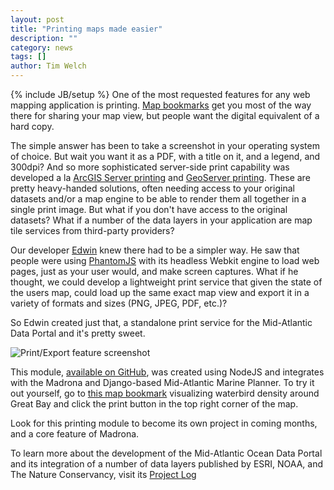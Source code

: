 ```yaml
---
layout: post
title: "Printing maps made easier"
description: ""
category: news
tags: []
author: Tim Welch
---
```

{% include JB/setup %}
One of the most requested features for any web mapping application is printing.  <a href="http://ecotrust.github.com/madrona/docs/bookmarks.html">Map bookmarks</a> get you most of the way there for sharing your map view, but people want the digital equivalent of a hard copy.  

The simple answer has been to take a screenshot in your operating system of choice.  But wait you want it as a PDF, with a title on it, and a legend, and 300dpi?  And so more sophisticated server-side print capability was developed a la <a href="http://video.esri.com/watch/1058/arcgis-for-server-101-printingtools-service-tutorial">ArcGIS Server printing</a> and <a href='http://docs.geoserver.org/latest/en/user/community/printing/index.html'>GeoServer printing</a>.  These are pretty heavy-handed solutions, often needing access to your original datasets and/or a map engine to be able to render them all together in a single print image.  But what if you don't have access to the original datasets?  What if a number of the data layers in your application are map tile services from third-party providers?

Our developer <a href="{{BASE_PATH}}/experience/whois.html">Edwin</a> knew there had to be a simpler way.  He saw that people were using <a href="http://phantomjs.org/">PhantomJS</a> with its headless Webkit engine to load web pages, just as your user would, and make screen captures.  What if he thought, we could develop a lightweight print service that given the state of the users map, could load up the same exact map view and export it in a variety of formats and sizes (PNG, JPEG, PDF, etc.)?

So Edwin created just that, a standalone print service for the Mid-Atlantic Data Portal and it's pretty sweet.  

<img src='{{BASE_PATH}}/assets/img/news/print.png' alt='Print/Export feature screenshot' />

This module, <a href="https://github.com/Ecotrust/marco-portal/tree/master/printing">available on GitHub</a>, was created using NodeJS and integrates with the Madrona and Django-based Mid-Atlantic Marine Planner.  To try it out yourself, go to <a href="http://goo.gl/a98nG">this map bookmark</a> visualizing waterbird density around Great Bay and click the print button in the top right corner of the map.

Look for this printing module to become its own project in coming months, and a core feature of Madrona.  

To learn more about the development of the Mid-Atlantic Ocean Data Portal and its integration of a number of data layers published by ESRI, NOAA, and The Nature Conservancy, visit its <a href="http://ecotrust.github.com/marco-portal/">Project Log</a>